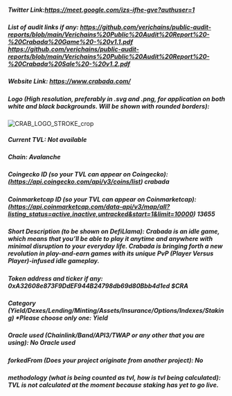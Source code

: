 ##### Twitter Link:https://meet.google.com/izs-ifhe-gve?authuser=1


##### List of audit links if any: https://github.com/verichains/public-audit-reports/blob/main/Verichains%20Public%20Audit%20Report%20-%20Crabada%20Game%20-%20v1.1.pdf https://github.com/verichains/public-audit-reports/blob/main/Verichains%20Public%20Audit%20Report%20-%20Crabada%20Sale%20-%20v1.2.pdf


##### Website Link: https://www.crabada.com/


##### Logo (High resolution, preferably in .svg and .png, for application on both white and black backgrounds. Will be shown with rounded borders):

![CRAB_LOGO_STROKE_crop](https://user-images.githubusercontent.com/94895077/142991392-33f0aee7-5041-4d69-b156-0fa4c5066c2a.png)


##### Current TVL: Not available


##### Chain: Avalanche


##### Coingecko ID (so your TVL can appear on Coingecko): (https://api.coingecko.com/api/v3/coins/list) crabada


##### Coinmarketcap ID (so your TVL can appear on Coinmarketcap): (https://api.coinmarketcap.com/data-api/v3/map/all?listing_status=active,inactive,untracked&start=1&limit=10000) 13655


##### Short Description (to be shown on DefiLlama): Crabada is an idle game, which means that you’ll be able to play it anytime and anywhere with minimal disruption to your everyday life. Crabada is bringing forth a new revolution in play-and-earn games with its unique PvP (Player Versus Player)-infused idle gameplay. 


##### Token address and ticker if any: 0xA32608e873F9DdEF944B24798db69d80Bbb4d1ed $CRA


##### Category (Yield/Dexes/Lending/Minting/Assets/Insurance/Options/Indexes/Staking) *Please choose only one: Yield


##### Oracle used (Chainlink/Band/API3/TWAP or any other that you are using): No Oracle used


##### forkedFrom (Does your project originate from another project): No


##### methodology (what is being counted as tvl, how is tvl being calculated): TVL is not calculated at the moment because staking has yet to go live.


